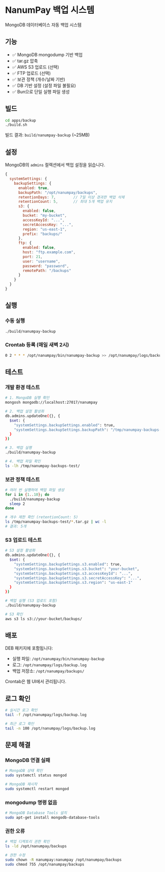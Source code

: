 # NanumPay 백업 시스템

MongoDB 데이터베이스 자동 백업 시스템

## 기능

- ✅ MongoDB mongodump 기반 백업
- ✅ tar.gz 압축
- ✅ AWS S3 업로드 (선택)
- ✅ FTP 업로드 (선택)
- ✅ 보관 정책 (개수/날짜 기반)
- ✅ DB 기반 설정 (설정 파일 불필요)
- ✅ Bun으로 단일 실행 파일 생성

## 빌드

```bash
cd apps/backup
./build.sh
```

빌드 결과: `build/nanumpay-backup` (~25MB)

## 설정

MongoDB의 `admins` 컬렉션에서 백업 설정을 읽습니다.

```javascript
{
  systemSettings: {
    backupSettings: {
      enabled: true,
      backupPath: "/opt/nanumpay/backups",
      retentionDays: 7,        // 7일 이상 경과한 백업 삭제
      retentionCount: 5,       // 최대 5개 백업 유지
      s3: {
        enabled: false,
        bucket: "my-bucket",
        accessKeyId: "...",
        secretAccessKey: "...",
        region: "us-east-1",
        prefix: "backups/"
      },
      ftp: {
        enabled: false,
        host: "ftp.example.com",
        port: 21,
        user: "username",
        password: "password",
        remotePath: "/backups"
      }
    }
  }
}
```

## 실행

### 수동 실행
```bash
./build/nanumpay-backup
```

### Crontab 등록 (매일 새벽 2시)
```bash
0 2 * * * /opt/nanumpay/bin/nanumpay-backup >> /opt/nanumpay/logs/backup.log 2>&1
```

## 테스트

### 개발 환경 테스트
```bash
# 1. MongoDB 실행 확인
mongosh mongodb://localhost:27017/nanumpay

# 2. 백업 설정 활성화
db.admins.updateOne({}, {
  $set: {
    "systemSettings.backupSettings.enabled": true,
    "systemSettings.backupSettings.backupPath": "/tmp/nanumpay-backups-test"
  }
})

# 3. 백업 실행
./build/nanumpay-backup

# 4. 백업 파일 확인
ls -lh /tmp/nanumpay-backups-test/
```

### 보관 정책 테스트
```bash
# 여러 번 실행하여 백업 파일 생성
for i in {1..10}; do
  ./build/nanumpay-backup
  sleep 2
done

# 개수 제한 확인 (retentionCount: 5)
ls /tmp/nanumpay-backups-test/*.tar.gz | wc -l
# 결과: 5개
```

### S3 업로드 테스트
```bash
# S3 설정 활성화
db.admins.updateOne({}, {
  $set: {
    "systemSettings.backupSettings.s3.enabled": true,
    "systemSettings.backupSettings.s3.bucket": "your-bucket",
    "systemSettings.backupSettings.s3.accessKeyId": "...",
    "systemSettings.backupSettings.s3.secretAccessKey": "...",
    "systemSettings.backupSettings.s3.region": "us-east-1"
  }
})

# 백업 실행 (S3 업로드 포함)
./build/nanumpay-backup

# S3 확인
aws s3 ls s3://your-bucket/backups/
```

## 배포

DEB 패키지에 포함됩니다:
- 실행 파일: `/opt/nanumpay/bin/nanumpay-backup`
- 로그: `/opt/nanumpay/logs/backup.log`
- 백업 저장소: `/opt/nanumpay/backups/`

Crontab은 웹 UI에서 관리됩니다.

## 로그 확인

```bash
# 실시간 로그 확인
tail -f /opt/nanumpay/logs/backup.log

# 최근 로그 확인
tail -n 100 /opt/nanumpay/logs/backup.log
```

## 문제 해결

### MongoDB 연결 실패
```bash
# MongoDB 상태 확인
sudo systemctl status mongod

# MongoDB 재시작
sudo systemctl restart mongod
```

### mongodump 명령 없음
```bash
# MongoDB Database Tools 설치
sudo apt-get install mongodb-database-tools
```

### 권한 오류
```bash
# 백업 디렉토리 권한 확인
ls -ld /opt/nanumpay/backups

# 권한 수정
sudo chown -R nanumpay:nanumpay /opt/nanumpay/backups
sudo chmod 755 /opt/nanumpay/backups
```
